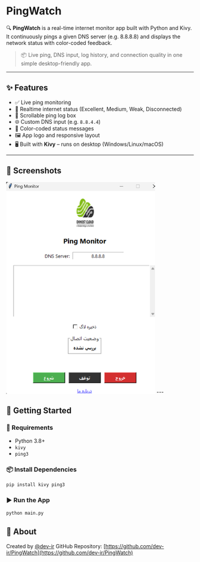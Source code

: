# PingWatch

🔍 **PingWatch** is a real-time internet monitor app built with Python and Kivy. It continuously pings a given DNS server (e.g. 8.8.8.8) and displays the network status with color-coded feedback.

> 📦 Live ping, DNS input, log history, and connection quality in one simple desktop-friendly app.

---

## ✨ Features

- ✅ Live ping monitoring
- 🎯 Realtime internet status (Excellent, Medium, Weak, Disconnected)
- 🧾 Scrollable ping log box
- 🌐 Custom DNS input (e.g. `8.8.4.4`)
- 🎨 Color-coded status messages
- 🖼️ App logo and responsive layout
- 🖥️ Built with **Kivy** – runs on desktop (Windows/Linux/macOS)

---

## 📸 Screenshots
<img src="https://github.com/dev-ir/PingWatch/blob/master/screenshot.png?raw=true" width="400"/>
---

## 🚀 Getting Started

### 🐍 Requirements

- Python 3.8+
- `kivy`
- `ping3`

### 📦 Install Dependencies

```bash
pip install kivy ping3
````

### ▶️ Run the App

```bash
python main.py
```

## 📣 About

Created by [@dev-ir](https://github.com/dev-ir)
GitHub Repository: [https://github.com/dev-ir/PingWatch](https://github.com/dev-ir/PingWatch)